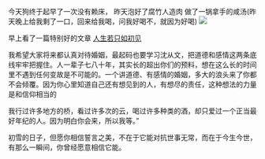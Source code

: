 今天狗终于起早了一次没有赖床， 昨天泡好了腐竹人造肉
做了一锅拿手的咸汤(昨天晚上给我剩了一口，回来给我喝，问我好喝不，就因为好喝)
![](http://upload-images.jianshu.io/upload_images/6904315-add950520788a140.jpg?imageMogr2/auto-orient/strip%7CimageView2/2/w/1080/q/50)


早上看了一篇特别好的文章 [人生若只如初见](http://www.zreading.cn/archives/7935.html)

我希望大家将来都认真对待婚姻，最起码也要学习沈从文，把道德和感情这两条底线牢牢把握住。人一辈子七八十年，其实长的超出你们的预料，想在这么长的时间里不遇到任何变故是不可能的。一个讲道德、有感情的婚姻，多大的浪头来了你都不会倾覆。因为你心里知道自己还有想见到的人，有想尽的责任，这种想法的力量是和信仰相当的

我行过许多地方的桥，看过许多次的云，喝过许多种类的酒，却只爱过一个正当最好年纪的人。因为明白你会来，所以我等。”

初雪的日子，但愿你相信誓言之美，不在于它能对抗世事无常，而在于今生今世，有那么一瞬间，你曾经愿意相信它能。
